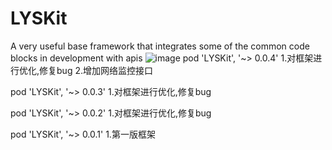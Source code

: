 # LYSKit
A very useful base framework that integrates some of the common code blocks in development with apis
 ![image](https://github.com/ButBueatiful/dotvim/raw/master/screenshots/vim-screenshot.jpg)
pod 'LYSKit', '~> 0.0.4'
1.对框架进行优化,修复bug
2.增加网络监控接口

pod 'LYSKit', '~> 0.0.3'
1.对框架进行优化,修复bug

pod 'LYSKit', '~> 0.0.2'
1.对框架进行优化,修复bug

pod 'LYSKit', '~> 0.0.1'
1.第一版框架
